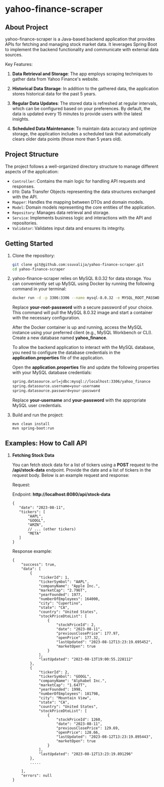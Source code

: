 # yahoo-finance-scraper

## About Project

yahoo-finance-scraper is a Java-based backend application that provides APIs for fetching and managing stock market data. It leverages Spring Boot to implement the backend functionality and communicate with external data sources.

Key Features:

1. **Data Retrieval and Storage**: The app employs scraping techniques to gather data from Yahoo Finance's website.

2. **Historical Data Storage**: In addition to the gathered data, the application stores historical data for the past 5 years. 

3. **Regular Data Updates**: The stored data is refreshed at regular intervals, which can be configured based on your preferences. By default, the data is updated every 15 minutes to provide users with the latest insights.

4. **Scheduled Data Maintenance**: To maintain data accuracy and optimize storage, the application includes a scheduled task that automatically clears older data points (those more than 5 years old).

## Project Structure

The project follows a well-organized directory structure to manage different aspects of the application:

- `Controller`: Contains the main logic for handling API requests and responses.
- `DTO`: Data Transfer Objects representing the data structures exchanged with the API.
- `Mapper`: Handles the mapping between DTOs and domain models.
- `Model`: Domain models representing the core entities of the application.
- `Repository`: Manages data retrieval and storage.
- `Service`: Implements business logic and interactions with the API and repositories.
- `Validator`: Validates input data and ensures its integrity.

## Getting Started

1. Clone the repository:

   ```sh
   git clone git@github.com:ssuvalija/yahoo-finance-scraper.git
   cd yahoo-finance-scraper

2. yahoo-finance-scraper relies on MySQL 8.0.32 for data storage. You can conveniently set up MySQL using Docker by running the following command in your terminal:
   ```sh
   docker run -d -p 3306:3306 --name mysql-8.0.32 -e MYSQL_ROOT_PASSWORD=your-root-password mysql:8.0.32
   ```
   
   Replace **your-root-password** with a secure password of your choice. This command will pull the MySQL 8.0.32 image and start a container with the necessary configuration.

   After the Docker container is up and running, access the MySQL instance using your preferred client (e.g., MySQL Workbench or CLI). Create a new database named **yahoo_finance**.

   To allow the backend application to interact with the MySQL database, you need to configure the database credentials in the **application.properties** file of the application.

   Open the **application.properties** file and update the following properties with your MySQL database credentials:

   ```sh
   spring.datasource.url=jdbc:mysql://localhost:3306/yahoo_finance
   spring.datasource.username=your-username
   spring.datasource.password=your-password
   ```

   Replace **your-username** and **your-password** with the appropriate MySQL user credentials.

3. Build and run the project:
   ```
   mvn clean install
   mvn spring-boot:run

## Examples: How to Call API

1. **Fetching Stock Data**

   You can fetch stock data for a list of tickers using a **POST** request to the **/api/stock-data** endpoint. Provide the date and a list of tickers in the request body. Below is an example request and response:

   Request:

   Endpoint: **http://localhost:8080/api/stock-data**

    ```
   {
       "date": "2023-08-11",
       "tickers": [
           "AAPL",
           "GOOGL",
           "AMZN",
           // ... (other tickers)
           "META"
       ]
   }
   ```
   
   Response example:
   
   ```
   {
       "success": true,
       "data": [
           {
               "tickerId": 1,
               "tickerSymbol": "AAPL",
               "companyName": "Apple Inc.",
               "marketCap": "2.796T",
               "yearFounded": 1977,
               "numberOfEmployees": 164000,
               "city": "Cupertino",
               "state": "CA",
               "country": "United States",
               "stockPriceDtoList": [
                   {
                       "stockPriceId": 2,
                       "date": "2023-08-11",
                       "previousClosePrice": 177.97,
                       "openPrice": 177.32,
                       "lastUpdated": "2023-08-12T13:23:19.695452",
                       "marketOpen": true
                   }
               ],
               "lastUpdated": "2023-08-13T19:00:55.228112"
           },
           {
               "tickerId": 2,
               "tickerSymbol": "GOOGL",
               "companyName": "Alphabet Inc.",
               "marketCap": "1.647T",
               "yearFounded": 1998,
               "numberOfEmployees": 181798,
               "city": "Mountain View",
               "state": "CA",
               "country": "United States",
               "stockPriceDtoList": [
                   {
                       "stockPriceId": 1260,
                       "date": "2023-08-11",
                       "previousClosePrice": 129.69,
                       "openPrice": 128.66,
                       "lastUpdated": "2023-08-12T13:23:19.895443",
                       "marketOpen": true
                   }
               ],
               "lastUpdated": "2023-08-12T13:23:19.891296"
           },
           .....
          
       ],
       "errors": null
   }
